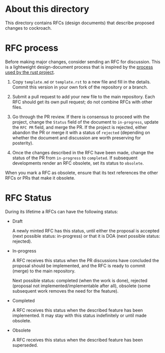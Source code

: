 # About this directory

This directory contains RFCs (design documents) that describe
proposed changes to cockroach.

# RFC process

Before making major changes, consider sending an RFC for discussion.
This is a lightweight design-document process that is inspired by the
[process used by the rust project](https://github.com/rust-lang/rfcs).

1. Copy `template.md` or `template.rst` to a new file and fill in the
   details.  Commit this version in your own fork of the repository or
   a branch.
   
2. Submit a pull request to add your new file to the main repository.
   Each RFC should get its own pull request; do not combine RFCs with
   other files.
   
3. Go through the PR review. If there is consensus to proceed with the
   project, change the `Status` field of the document to
   `in-progress`, update the `RFC PR` field, and merge the PR. If the
   project is rejected, either abandon the PR or merge it with a
   status of `rejected` (depending on whether the document and
   discussion are worth preserving for posterity).
   
4. Once the changes described in the RFC have been made, change the
   status of the PR from `in-progress` to `completed`. If subsequent
   developments render an RFC obsolete, set its status to `obsolete`.

When you mark a RFC as obsolete, ensure that its text references the
other RFCs or PRs that make it obsolete.

# RFC Status

During its lifetime a RFCs can have the following status:

- Draft
  
  A newly minted RFC has this status, until either the proposal is
  accepted (next possible status: in-progress) or that it is DOA (next
  possible status: rejected).

- In-progress
  
  A RFC receives this status when the PR discussions have concluded
  the proposal should be implemented, and the RFC is ready to commit
  (merge) to the main repository.

  Next possible status: completed (when the work is done), rejected
  (proposal not implemented/implementable after all), obsolete (some
  subsequent work removes the need for the feature).

- Completed
  
  A RFC receives this status when the described feature has been
  implemented. It may stay with this status indefinitely or until made
  obsolete.

- Obsolete
  
  A RFC receives this status when the described feature has been
  superseded.
    
